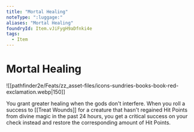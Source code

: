 ```yaml
---
title: "Mortal Healing"
noteType: ":luggage:"
aliases: "Mortal Healing"
foundryId: Item.vJiFygH9aDfnki4e
tags:
  - Item
---
```


# Mortal Healing
![[pathfinder2e/Feats/zz_asset-files/icons-sundries-books-book-red-exclamation.webp|150]]

You grant greater healing when the gods don't interfere. When you roll a success to [[Treat Wounds]] for a creature that hasn't regained Hit Points from divine magic in the past 24 hours, you get a critical success on your check instead and restore the corresponding amount of Hit Points.
